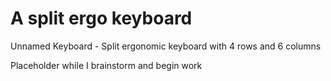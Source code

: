 # A split ergo keyboard
Unnamed Keyboard - Split ergonomic keyboard with 4 rows and 6 columns

Placeholder while I brainstorm and begin work
